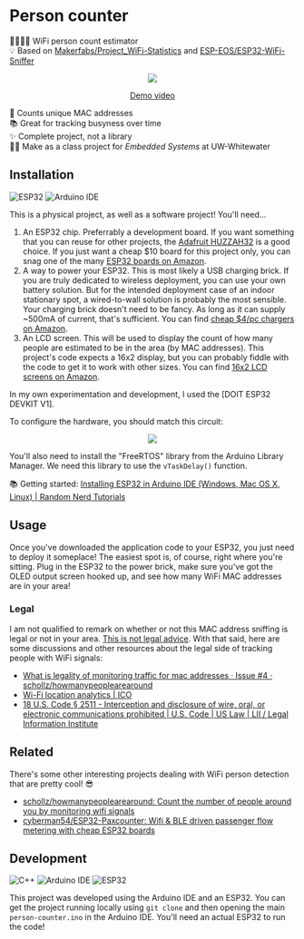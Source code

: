 <!-- ![🗝️ Archived! 👴](https://i.imgur.com/9vmkYS4.png) -->

# Person counter

👨‍👩‍👧‍👦 WiFi person count estimator \
💡 Based on [Makerfabs/Project_WiFi-Statistics] and [ESP-EOS/ESP32-WiFi-Sniffer]

<div align="center">

[![](https://i.imgur.com/7kVg93O.png)](https://www.youtube.com/watch?v=R-2aqAtgXY8)

[Demo video](https://www.youtube.com/watch?v=R-2aqAtgXY8)

</div>

📡 Counts unique MAC addresses \
📚 Great for tracking busyness over time \
✨ Complete project, not a library \
👨‍💻 Make as a class project for _Embedded Systems_ at UW-Whitewater

## Installation

![ESP32](https://img.shields.io/static/v1?style=for-the-badge&message=ESP32&color=E7352C&logo=Espressif&logoColor=FFFFFF&label=)
![Arduino IDE](https://img.shields.io/static/v1?style=for-the-badge&message=Arduino+IDE&color=00979D&logo=Arduino&logoColor=FFFFFF&label=)

This is a physical project, as well as a software project! You'll need...

1. An ESP32 chip. Preferrably a development board. If you want something that
   you can reuse for other projects, the [Adafruit HUZZAH32] is a good choice.
   If you just want a cheap $10 board for this project only, you can snag one of
   the many [ESP32 boards on Amazon].
2. A way to power your ESP32. This is most likely a USB charging brick. If you
   are truly dedicated to wireless deployment, you can use your own battery
   solution. But for the intended deployment case of an indoor stationary spot,
   a wired-to-wall solution is probably the most sensible. Your charging brick
   doesn't need to be fancy. As long as it can supply ~500mA of current, that's
   sufficient. You can find [cheap $4/pc chargers on Amazon].
3. An LCD screen. This will be used to display the count of how many people are
   estimated to be in the area (by MAC addresses). This project's code expects a
   16x2 display, but you can probably fiddle with the code to get it to work
   with other sizes. You can find [16x2 LCD screens on Amazon].

In my own experimentation and development, I used the [DOIT ESP32 DEVKIT V1].

To configure the hardware, you should match this circuit:

<div align="center">

![](https://www.circuitschools.com/wp-content/uploads/2020/09/Interfacing-16X2-LCD-module-with-ESP-32-without-using-I2C-adapter.webp)

</div>

You'll also need to install the "FreeRTOS" library from the Arduino Library
Manager. We need this library to use the `vTaskDelay()` function.

📚 Getting started: [Installing ESP32 in Arduino IDE (Windows, Mac OS X, Linux)
| Random Nerd Tutorials]

## Usage

Once you've downloaded the application code to your ESP32, you just need to
deploy it someplace! The easiest spot is, of course, right where you're sitting.
Plug in the ESP32 to the power brick, make sure you've got the OLED output
screen hooked up, and see how many WiFi MAC addresses are in your area!

### Legal

I am not qualified to remark on whether or not this MAC address sniffing is
legal or not in your area. [This is not legal advice]. With that said, here are
some discussions and other resources about the legal side of tracking people
with WiFi signals:

- [What is legality of monitoring traffic for mac addresses · Issue #4 · schollz/howmanypeoplearearound](https://github.com/schollz/howmanypeoplearearound/issues/4)
- [Wi-Fi location analytics | ICO](https://ico.org.uk/media/for-organisations/documents/1560691/wi-fi-location-analytics-guidance.pdf)
- [18 U.S. Code § 2511 - Interception and disclosure of wire, oral, or electronic communications prohibited | U.S. Code | US Law | LII / Legal Information Institute](https://www.law.cornell.edu/uscode/text/18/2511)

## Related

There's some other interesting projects dealing with WiFi person detection that
are pretty cool! 😎

- [schollz/howmanypeoplearearound: Count the number of people around you by monitoring wifi signals](https://github.com/schollz/howmanypeoplearearound#readme)
- [cyberman54/ESP32-Paxcounter: Wifi & BLE driven passenger flow metering with cheap ESP32 boards](https://github.com/cyberman54/ESP32-Paxcounter#readme)

## Development

![C++](https://img.shields.io/static/v1?style=for-the-badge&message=C%2B%2B&color=00599C&logo=C%2B%2B&logoColor=FFFFFF&label=)
![Arduino IDE](https://img.shields.io/static/v1?style=for-the-badge&message=Arduino+IDE&color=00979D&logo=Arduino&logoColor=FFFFFF&label=)
![ESP32](https://img.shields.io/static/v1?style=for-the-badge&message=ESP32&color=E7352C&logo=Espressif&logoColor=FFFFFF&label=)

This project was developed using the Arduino IDE and an ESP32. You can get the
project running locally using `git clone` and then opening the main
`person-counter.ino` in the Arduino IDE. You'll need an actual ESP32 to run the
code!

<!-- prettier-ignore-start -->
[adafruit huzzah32]: https://www.adafruit.com/product/3405
[esp32 boards on amazon]: https://www.amazon.com/s?k=esp32+board
[cheap $4/pc chargers on amazon]: https://www.amazon.com/s?k=usb+charger
[16x2 LCD screens on Amazon]: https://www.amazon.com/s?k=arduino+16x2+lcd
[Makerfabs/Project_WiFi-Statistics]: https://github.com/Makerfabs/Project_WiFi-Statistics#readme
[ESP-EOS/ESP32-WiFi-Sniffer]: https://github.com/ESP-EOS/ESP32-WiFi-Sniffer#readme
[this is not legal advice]: https://notlegaladvice.law/
[Installing ESP32 in Arduino IDE (Windows, Mac OS X, Linux) | Random Nerd Tutorials]: https://randomnerdtutorials.com/installing-the-esp32-board-in-arduino-ide-windows-instructions/
<!-- prettier-ignore-end -->
